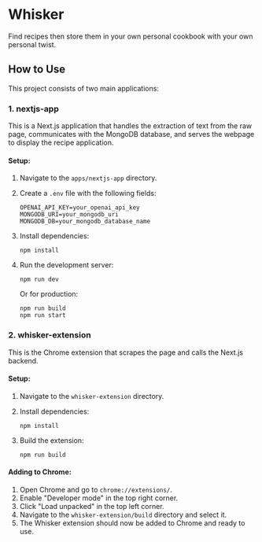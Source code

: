 # Whisker

Find recipes then store them in your own personal cookbook with your own personal twist.

## How to Use

This project consists of two main applications:

### 1. nextjs-app

This is a Next.js application that handles the extraction of text from the raw page, communicates with the MongoDB database, and serves the webpage to display the recipe application.

#### Setup:

1. Navigate to the `apps/nextjs-app` directory.
2. Create a `.env` file with the following fields:

   ```
   OPENAI_API_KEY=your_openai_api_key
   MONGODB_URI=your_mongodb_uri
   MONGODB_DB=your_mongodb_database_name
   ```

3. Install dependencies:

   ```
   npm install
   ```

4. Run the development server:

   ```
   npm run dev
   ```

   Or for production:

   ```
   npm run build
   npm run start
   ```

### 2. whisker-extension

This is the Chrome extension that scrapes the page and calls the Next.js backend.

#### Setup:

1. Navigate to the `whisker-extension` directory.
2. Install dependencies:

   ```
   npm install
   ```

3. Build the extension:

   ```
   npm run build
   ```

#### Adding to Chrome:

1. Open Chrome and go to `chrome://extensions/`.
2. Enable "Developer mode" in the top right corner.
3. Click "Load unpacked" in the top left corner.
4. Navigate to the `whisker-extension/build` directory and select it.
5. The Whisker extension should now be added to Chrome and ready to use.

